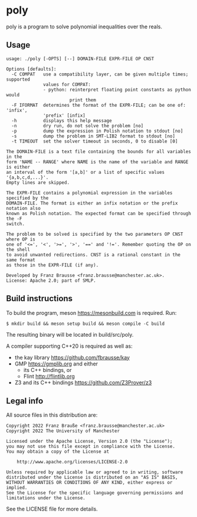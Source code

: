 # poly

poly is a program to solve polynomial inequalities over the reals.

## Usage

```
usage: ./poly [-OPTS] [--] DOMAIN-FILE EXPR-FILE OP CNST

Options [defaults]:
  -C COMPAT   use a compatibility layer, can be given multiple times; supported
              values for COMPAT:
              - python: reinterpret floating point constants as python would
                        print them
  -F IFORMAT  determines the format of the EXPR-FILE; can be one of: 'infix',
              'prefix' [infix]
  -h          displays this help message
  -n          dry run, do not solve the problem [no]
  -p          dump the expression in Polish notation to stdout [no]
  -s          dump the problem in SMT-LIB2 format to stdout [no]
  -t TIMEOUT  set the solver timeout in seconds, 0 to disable [0]

The DOMAIN-FILE is a text file containing the bounds for all variables in the
form 'NAME -- RANGE' where NAME is the name of the variable and RANGE is either
an interval of the form '[a,b]' or a list of specific values '{a,b,c,d,...}'.
Empty lines are skipped.

The EXPR-FILE contains a polynomial expression in the variables specified by the
DOMAIN-FILE. The format is either an infix notation or the prefix notation also
known as Polish notation. The expected format can be specified through the -F
switch.

The problem to be solved is specified by the two parameters OP CNST where OP is
one of '<=', '<', '>=', '>', '==' and '!='. Remember quoting the OP on the shell
to avoid unwanted redirections. CNST is a rational constant in the same format
as those in the EXPR-FILE (if any).

Developed by Franz Brausse <franz.brausse@manchester.ac.uk>.
License: Apache 2.0; part of SMLP.
```

## Build instructions

To build the program, meson <https://mesonbuild.com> is required.
Run:

	$ mkdir build && meson setup build && meson compile -C build

The resulting binary will be located in build/src/poly.

A compiler supporting C++20 is required as well as:

- the kay library <https://github.com/fbrausse/kay>
- GMP <https://gmplib.org> and either
  - its C++ bindings, or
  - Flint <http://flintlib.org>
- Z3 and its C++ bindings <https://github.com/Z3Prover/z3>

## Legal info

All source files in this distribution are:
```
Copyright 2022 Franz Brauße <franz.brausse@manchester.ac.uk>
Copyright 2022 The University of Manchester

Licensed under the Apache License, Version 2.0 (the "License");
you may not use this file except in compliance with the License.
You may obtain a copy of the License at

	http://www.apache.org/licenses/LICENSE-2.0

Unless required by applicable law or agreed to in writing, software
distributed under the License is distributed on an "AS IS" BASIS,
WITHOUT WARRANTIES OR CONDITIONS OF ANY KIND, either express or implied.
See the License for the specific language governing permissions and
limitations under the License.
```
See the LICENSE file for more details.
